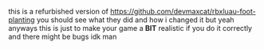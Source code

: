 this is a refurbished version of https://github.com/devmaxcat/rbxluau-foot-planting you should see what they did and how i changed it but yeah anyways
this is just to make your game a **BIT** realistic if you do it correctly and there might be bugs idk man
